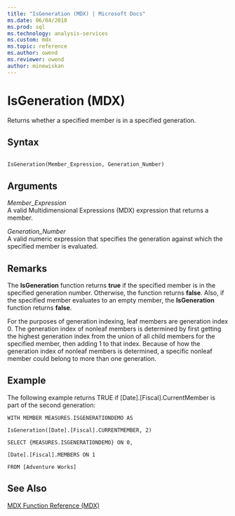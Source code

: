 ```yaml
---
title: "IsGeneration (MDX) | Microsoft Docs"
ms.date: 06/04/2018
ms.prod: sql
ms.technology: analysis-services
ms.custom: mdx
ms.topic: reference
ms.author: owend
ms.reviewer: owend
author: minewiskan
---
```

# IsGeneration (MDX)


  Returns whether a specified member is in a specified generation.  
  
## Syntax  
  
```  
  
IsGeneration(Member_Expression, Generation_Number)   
```  
  
## Arguments  
 *Member_Expression*  
 A valid Multidimensional Expressions (MDX) expression that returns a member.  
  
 *Generation_Number*  
 A valid numeric expression that specifies the generation against which the specified member is evaluated.  
  
## Remarks  
 The **IsGeneration** function returns **true** if the specified member is in the specified generation number. Otherwise, the function returns **false**. Also, if the specified member evaluates to an empty member, the **IsGeneration** function returns **false**.  
  
 For the purposes of generation indexing, leaf members are generation index 0. The generation index of nonleaf members is determined by first getting the highest generation index from the union of all child members for the specified member, then adding 1 to that index. Because of how the generation index of nonleaf members is determined, a specific nonleaf member could belong to more than one generation.  
  
## Example  
 The following example returns TRUE if [Date].[Fiscal].CurrentMember is part of the second generation:  
  
 `WITH MEMBER MEASURES.ISGENERATIONDEMO AS`  
  
 `IsGeneration([Date].[Fiscal].CURRENTMEMBER, 2)`  
  
 `SELECT {MEASURES.ISGENERATIONDEMO} ON 0,`  
  
 `[Date].[Fiscal].MEMBERS ON 1`  
  
 `FROM [Adventure Works]`  
  
## See Also  
 [MDX Function Reference &#40;MDX&#41;](../mdx/mdx-function-reference-mdx.md)  
  
  
